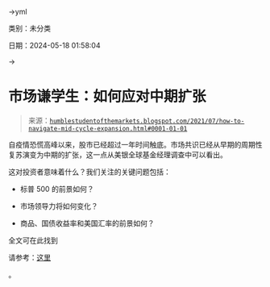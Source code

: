 →yml

类别：未分类

日期：2024-05-18 01:58:04

→

# 市场谦学生：如何应对中期扩张

> 来源：[`humblestudentofthemarkets.blogspot.com/2021/07/how-to-navigate-mid-cycle-expansion.html#0001-01-01`](https://humblestudentofthemarkets.blogspot.com/2021/07/how-to-navigate-mid-cycle-expansion.html#0001-01-01)

自疫情恐慌高峰以来，股市已经超过一年时间触底。市场共识已经从早期的周期性复苏演变为中期的扩张，这一点从美银全球基金经理调查中可以看出。

这对投资者意味着什么？我们关注的关键问题包括：

+   标普 500 的前景如何？

+   市场领导力将如何变化？

+   商品、国债收益率和美国汇率的前景如何？

全文可在此找到

请参考：[这里](https://humblestudentofthemarkets.com/2021/07/03/how-to-navigate-the-mid-cycle-expansion/)

。
